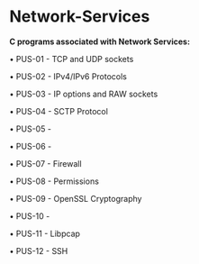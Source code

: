 # Network-Services

<strong>C programs associated with Network Services:</strong>
<p>&#8226; PUS-01 - TCP and UDP sockets</p>
<p>&#8226; PUS-02 - IPv4/IPv6 Protocols</p>
<p>&#8226; PUS-03 - IP options and RAW sockets</p>
<p>&#8226; PUS-04 - SCTP Protocol</p>
<p>&#8226; PUS-05 - </p>
<p>&#8226; PUS-06 - </p>
<p>&#8226; PUS-07 - Firewall</p>
<p>&#8226; PUS-08 - Permissions</p>
<p>&#8226; PUS-09 - OpenSSL Cryptography</p>
<p>&#8226; PUS-10 -</p> 
<p>&#8226; PUS-11 - Libpcap</p>
<p>&#8226; PUS-12 - SSH</p>






